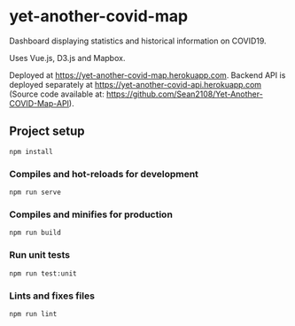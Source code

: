 # yet-another-covid-map

Dashboard displaying statistics and historical information on COVID19.

Uses Vue.js, D3.js and Mapbox.

Deployed at https://yet-another-covid-map.herokuapp.com. Backend API is deployed separately at https://yet-another-covid-api.herokuapp.com (Source code available at: https://github.com/Sean2108/Yet-Another-COVID-Map-API).

## Project setup

```
npm install
```

### Compiles and hot-reloads for development

```
npm run serve
```

### Compiles and minifies for production

```
npm run build
```

### Run unit tests

```
npm run test:unit
```

### Lints and fixes files

```
npm run lint
```
